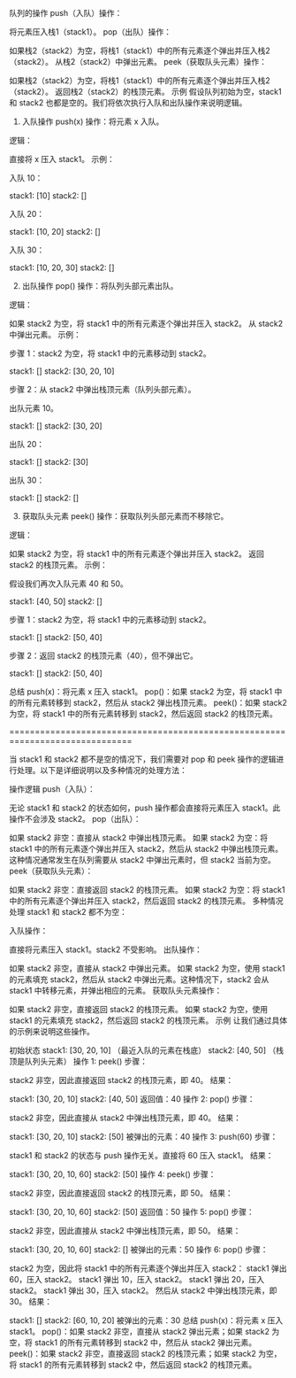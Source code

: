 队列的操作
push（入队）操作：

将元素压入栈1（stack1）。
pop（出队）操作：

如果栈2（stack2）为空，将栈1（stack1）中的所有元素逐个弹出并压入栈2（stack2）。
从栈2（stack2）中弹出元素。
peek（获取队头元素）操作：

如果栈2（stack2）为空，将栈1（stack1）中的所有元素逐个弹出并压入栈2（stack2）。
返回栈2（stack2）的栈顶元素。
示例
假设队列初始为空，stack1 和 stack2 也都是空的。我们将依次执行入队和出队操作来说明逻辑。

1. 入队操作 push(x)
操作：将元素 x 入队。

逻辑：

直接将 x 压入 stack1。
示例：

入队 10：

stack1: [10]
stack2: []

入队 20：

stack1: [10, 20]
stack2: []

入队 30：

stack1: [10, 20, 30]
stack2: []

2. 出队操作 pop()
操作：将队列头部元素出队。

逻辑：

如果 stack2 为空，将 stack1 中的所有元素逐个弹出并压入 stack2。
从 stack2 中弹出元素。
示例：

步骤 1：stack2 为空，将 stack1 中的元素移动到 stack2。

stack1: []
stack2: [30, 20, 10]

步骤 2：从 stack2 中弹出栈顶元素（队列头部元素）。

出队元素 10。

stack1: []
stack2: [30, 20]

出队 20：

stack1: []
stack2: [30]

出队 30：

stack1: []
stack2: []

3. 获取队头元素 peek()
操作：获取队列头部元素而不移除它。

逻辑：

如果 stack2 为空，将 stack1 中的所有元素逐个弹出并压入 stack2。
返回 stack2 的栈顶元素。
示例：

假设我们再次入队元素 40 和 50。

stack1: [40, 50]
stack2: []

步骤 1：stack2 为空，将 stack1 中的元素移动到 stack2。

stack1: []
stack2: [50, 40]

步骤 2：返回 stack2 的栈顶元素（40），但不弹出它。

stack1: []
stack2: [50, 40]

总结
push(x)：将元素 x 压入 stack1。
pop()：如果 stack2 为空，将 stack1 中的所有元素转移到 stack2，然后从 stack2 弹出栈顶元素。
peek()：如果 stack2 为空，将 stack1 中的所有元素转移到 stack2，然后返回 stack2 的栈顶元素。

==============================================================================

当 stack1 和 stack2 都不是空的情况下，我们需要对 pop 和 peek 操作的逻辑进行处理。以下是详细说明以及多种情况的处理方法：

操作逻辑
push（入队）：

无论 stack1 和 stack2 的状态如何，push 操作都会直接将元素压入 stack1。此操作不会涉及 stack2。
pop（出队）：

如果 stack2 非空：直接从 stack2 中弹出栈顶元素。
如果 stack2 为空：将 stack1 中的所有元素逐个弹出并压入 stack2，然后从 stack2 中弹出栈顶元素。
这种情况通常发生在队列需要从 stack2 中弹出元素时，但 stack2 当前为空。
peek（获取队头元素）：

如果 stack2 非空：直接返回 stack2 的栈顶元素。
如果 stack2 为空：将 stack1 中的所有元素逐个弹出并压入 stack2，然后返回 stack2 的栈顶元素。
多种情况处理
stack1 和 stack2 都不为空：

入队操作：

直接将元素压入 stack1。stack2 不受影响。
出队操作：

如果 stack2 非空，直接从 stack2 中弹出元素。
如果 stack2 为空，使用 stack1 的元素填充 stack2，然后从 stack2 中弹出元素。这种情况下，stack2 会从 stack1 中转移元素，并弹出相应的元素。
获取队头元素操作：

如果 stack2 非空，直接返回 stack2 的栈顶元素。
如果 stack2 为空，使用 stack1 的元素填充 stack2，然后返回 stack2 的栈顶元素。
示例
让我们通过具体的示例来说明这些操作。

初始状态
stack1: [30, 20, 10] （最近入队的元素在栈底）
stack2: [40, 50] （栈顶是队列头元素）
操作 1: peek()
步骤：

stack2 非空，因此直接返回 stack2 的栈顶元素，即 40。
结果：

stack1: [30, 20, 10]
stack2: [40, 50]
返回值：40
操作 2: pop()
步骤：

stack2 非空，因此直接从 stack2 中弹出栈顶元素，即 40。
结果：

stack1: [30, 20, 10]
stack2: [50]
被弹出的元素：40
操作 3: push(60)
步骤：

stack1 和 stack2 的状态与 push 操作无关。直接将 60 压入 stack1。
结果：

stack1: [30, 20, 10, 60]
stack2: [50]
操作 4: peek()
步骤：

stack2 非空，因此直接返回 stack2 的栈顶元素，即 50。
结果：

stack1: [30, 20, 10, 60]
stack2: [50]
返回值：50
操作 5: pop()
步骤：

stack2 非空，因此直接从 stack2 中弹出栈顶元素，即 50。
结果：

stack1: [30, 20, 10, 60]
stack2: []
被弹出的元素：50
操作 6: pop()
步骤：

stack2 为空，因此将 stack1 中的所有元素逐个弹出并压入 stack2：
stack1 弹出 60，压入 stack2。
stack1 弹出 10，压入 stack2。
stack1 弹出 20，压入 stack2。
stack1 弹出 30，压入 stack2。
然后从 stack2 中弹出栈顶元素，即 30。
结果：

stack1: []
stack2: [60, 10, 20]
被弹出的元素：30
总结
push(x)：将元素 x 压入 stack1。
pop()：如果 stack2 非空，直接从 stack2 弹出元素；如果 stack2 为空，将 stack1 的所有元素转移到 stack2 中，然后从 stack2 弹出元素。
peek()：如果 stack2 非空，直接返回 stack2 的栈顶元素；如果 stack2 为空，将 stack1 的所有元素转移到 stack2 中，然后返回 stack2 的栈顶元素。





